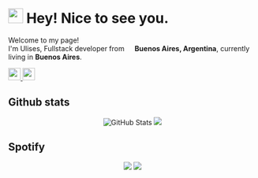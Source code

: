 <h1><img src="https://emojis.slackmojis.com/emojis/images/1531849430/4246/blob-sunglasses.gif?1531849430" width="30"/> Hey! Nice to see you.</h1>
<p>Welcome to my page! </br> I'm Ulises, Fullstack developer from <img src="https://upload.wikimedia.org/wikipedia/commons/1/1a/Flag_of_Argentina.svg" width="13"/> <b>Buenos Aires, Argentina</b>, currently living in <b>Buenos Aires</b>. </p>

<p>
<a href="https://x.com/6GinT">
    <img src="https://img.shields.io/badge/twitter-%231DA1F2.svg?&style=for-the-badge&logo=twitter&logoColor=white" height=25>
</a> 
<a href="https://www.linkedin.com/in/ulises-saucedo/">
    <img src="https://img.shields.io/badge/linkedin-%230077B5.svg?&style=for-the-badge&logo=linkedin&logoColor=white" height=25>
</a>
</p>

<h2>Github stats</h2>
<div align="center">
    <img src="https://github-readme-stats.vercel.app/api?username=Ulises-Saucedo&amp;show_icons=true&rank_icon=github&theme=dracula" alt="GitHub Stats">
    <img src="https://github-readme-stats.vercel.app/api/top-langs?username=Ulises-Saucedo&theme=dracula"  />
</div>

<h2>Spotify</h2>
<div align="center">
    <img src="https://spotify-github-profile.kittinanx.com/api/view?uid=31jtigmox3s3v2ojvdvx7ji5bom4&cover_image=true&theme=default&show_offline=false&interchange=true&bar_color=53b14f&bar_color_cover=true">
    <img src="https://spotify-recently-played-readme.vercel.app/api?user=31jtigmox3s3v2ojvdvx7ji5bom4&count=5">
</div>
